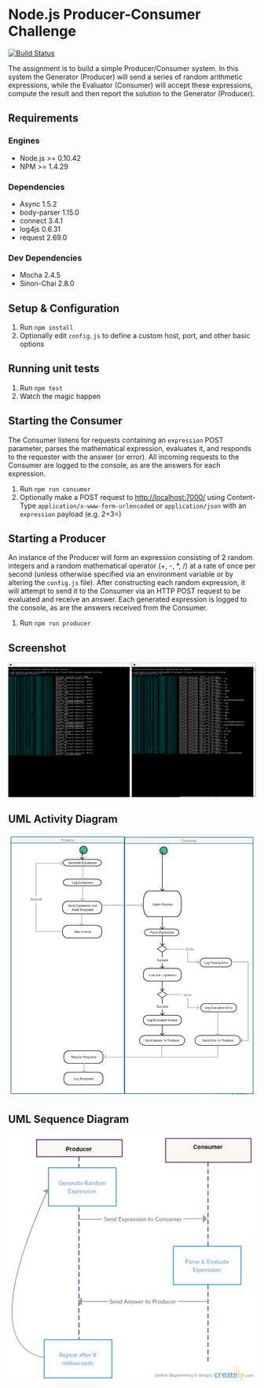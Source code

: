 Node.js Producer-Consumer Challenge
=========================
[![Build Status](https://travis-ci.org/nickschwab/node-producer-consumer-challenge.svg?branch=master)](https://travis-ci.org/nickschwab/node-producer-consumer-challenge)

The assignment is to build a simple Producer/Consumer system. In this system the Generator (Producer) will send a series of random arithmetic expressions, while the Evaluator (Consumer) will accept these expressions, compute the result and then report the solution to the Generator (Producer).

## Requirements

### Engines
- Node.js >= 0.10.42
- NPM >= 1.4.29

### Dependencies
- Async 1.5.2
- body-parser 1.15.0
- connect 3.4.1
- log4js 0.6.31
- request 2.69.0

### Dev Dependencies
- Mocha 2.4.5
- Sinon-Chai 2.8.0


## Setup & Configuration

1. Run `npm install`
1. Optionally edit `config.js` to define a custom host, port, and other basic options

## Running unit tests

1. Run `npm test`
1. Watch the magic happen

## Starting the Consumer

The Consumer listens for requests containing an `expression` POST parameter, parses the mathematical expression, evaluates it, and responds to the requester with the answer (or error). All incoming requests to the Consumer are logged to the console, as are the answers for each expression.

1. Run `npm run consumer`
1. Optionally make a POST request to [http://localhost:7000/](http://localhost:7000/) using Content-Type `application/x-www-form-urlencoded` or `application/json` with an `expression` payload (e.g. 2+3=)

## Starting a Producer

An instance of the Producer will form an expression consisting of 2 random integers and a random mathematical operator (+, -, *, /) at a rate of once per second (unless otherwise specified via an environment variable or by altering the `config.js` file). After constructing each random expression, it will attempt to send it to the Consumer via an HTTP POST request to be evaluated and receive an answer. Each generated expression is logged to the console, as are the answers received from the Consumer.

1. Run `npm run producer`

## Screenshot

![Screenshot](https://raw.githubusercontent.com/nickschwab/node-producer-consumer-challenge/master/images/screenshot.png)

## UML Activity Diagram

![Activity Diagram](https://raw.githubusercontent.com/nickschwab/node-producer-consumer-challenge/master/images/activity-diagram.png)

## UML Sequence Diagram

![Sequence Diagram](https://raw.githubusercontent.com/nickschwab/node-producer-consumer-challenge/master/images/sequence-diagram.png)